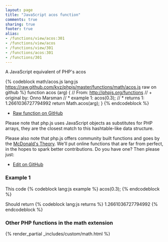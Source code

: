 ```yaml
---
layout: page
title: "JavaScript acos function"
comments: true
sharing: true
footer: true
alias:
- /functions/view/acos:301
- /functions/view/acos
- /functions/view/301
- /functions/acos:301
- /functions/301
---
```

<!-- Generated by Rakefile:build -->
A JavaScript equivalent of PHP's acos

{% codeblock math/acos.js lang:js https://raw.github.com/kvz/phpjs/master/functions/math/acos.js raw on github %}
function acos (arg) {
  // From: http://phpjs.org/functions
  // +   original by: Onno Marsman
  // *     example 1: acos(0.3);
  // *     returns 1: 1.2661036727794992
  return Math.acos(arg);
}
{% endcodeblock %}

 - [Raw function on GitHub](https://github.com/kvz/phpjs/blob/master/functions/math/acos.js)

Please note that php.js uses JavaScript objects as substitutes for PHP arrays, they are 
the closest match to this hashtable-like data structure. 

Please also note that php.js offers community built functions and goes by the 
[McDonald's Theory](https://medium.com/what-i-learned-building/9216e1c9da7d). We'll put online 
functions that are far from perfect, in the hopes to spark better contributions. 
Do you have one? Then please just: 

 - [Edit on GitHub](https://github.com/kvz/phpjs/edit/master/functions/math/acos.js)

### Example 1
This code
{% codeblock lang:js example %}
acos(0.3);
{% endcodeblock %}

Should return
{% codeblock lang:js returns %}
1.2661036727794992
{% endcodeblock %}


### Other PHP functions in the math extension
{% render_partial _includes/custom/math.html %}
